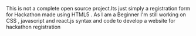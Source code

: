 This is not a complete open source project.Its just simply a registration form for Hackathon made using HTML5 .  As I am a Beginner I'm still working on CSS , javascript and react.js syntax and code to develop a website for hackathon registration
